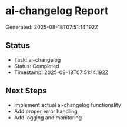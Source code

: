 # ai-changelog Report

Generated: 2025-08-18T07:51:14.192Z

## Status
- Task: ai-changelog
- Status: Completed
- Timestamp: 2025-08-18T07:51:14.192Z

## Next Steps
- Implement actual ai-changelog functionality
- Add proper error handling
- Add logging and monitoring
